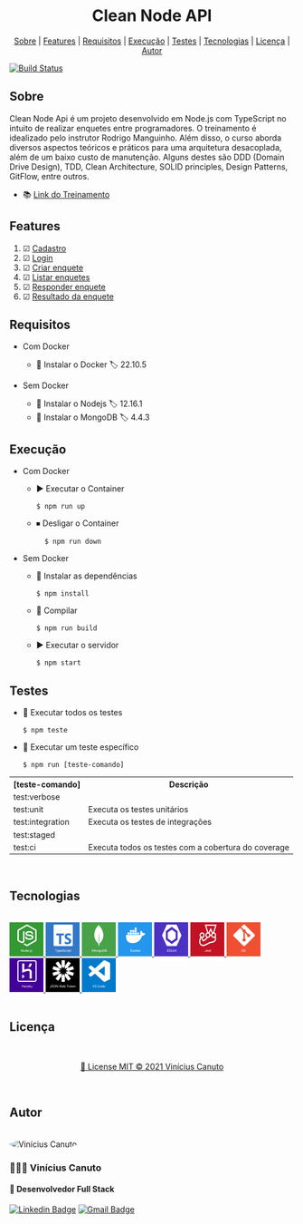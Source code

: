 <h1 align="center">
  <strong>Clean Node API</strong>
</h1>

<p align="center">
 <a href="#about">Sobre</a> |
 <a href="#features">Features</a> | 
 <a href="#requirements">Requisitos</a> | 
 <a href="#executable">Execução</a> |
 <a href="#tests">Testes</a> |
 <a href="#technologies">Tecnologias</a> |
 <a href="#license">Licença</a> |
 <a href="#author">Autor</a>
</p>

[![Build Status](https://travis-ci.org/viniciuscanuto/clean-node-api.svg?branch=main)](https://travis-ci.org/viniciuscanuto/clean-node-api)

<h2 id="about">Sobre</h2>
Clean Node Api é um projeto desenvolvido em Node.js com TypeScript no intuito de realizar enquetes entre programadores. O treinamento é idealizado pelo instrutor Rodrigo Manguinho. Além disso, o curso aborda diversos aspectos teóricos e práticos para uma arquitetura desacoplada, além de um baixo custo de manutenção. Alguns destes são DDD (Domain Drive Design), TDD, Clean Architecture, SOLID principles, Design Patterns, GitFlow, entre outros.  

  * 📚 [Link do Treinamento](https://www.udemy.com/course/tdd-com-mango/)

<h2 id="features">Features</h2>

1. ☑ [Cadastro](./requirements/signup.md)
1. ☑ [Login](./requirements/login.md)
1. ☑ [Criar enquete](./requirements/add-survey.md)
1. ☑ [Listar enquetes](./requirements/load-surveys.md)
1. ☑ [Responder enquete](./requirements/save-survey-result.md)
1. ☑ [Resultado da enquete](./requirements/load-survey-result.md)

<h2 id="requirements">Requisitos</h2>

* Com Docker
  * 📘 Instalar o Docker 🏷 22.10.5

* Sem Docker 
  * 📗 Instalar o Nodejs 🏷 12.16.1
  * 📗 Instalar o MongoDB 🏷 4.4.3

<h2 id="executable">Execução</h2>

* Com Docker
  * ▶ Executar o Container

    ```
    $ npm run up
    ```
  * ⏹ Desligar o Container

    ```
      $ npm run down
    ```
* Sem Docker
  * 🔽 Instalar as dependências

    ```
    $ npm install
    ```
  * 🔁 Compilar 

    ```
    $ npm run build
    ```
  * ▶ Executar o servidor

    ```
    $ npm start
    ```
<h2 id="tests">Testes</h2>

* 🔎 Executar todos os testes

  ```
  $ npm teste
  ```

* 🔎 Executar um teste específico

  ```
  $ npm run [teste-comando]
  ```

<table>
  <tr>
    <th>[teste-comando]</th>
    <th>Descrição</th>
  </tr>
  <tr>
    <td>test:verbose</td>
    <td></td>
  </tr>
  <tr>
    <td>test:unit</td>
    <td>Executa os testes unitários</td>
  </tr>
  <tr>
    <td>test:integration</td>
    <td>Executa os testes de integrações</td>
  </tr>
  <tr>
    <td>test:staged</td>
    <td></td>
  </tr>
  <tr>
    <td>test:ci</td>
    <td>Executa todos os testes com a cobertura do coverage</td>
  </tr>
</table>
<br/>
<h2 id="technologies">Tecnologias</h2>
<br />
<a href="https://nodejs.org/en/">
<img src="./requirements/assets/logo-nodejs.svg" width="60" alt="Node.js" />
</a>
<a href="https://www.typescriptlang.org/">
<img src="./requirements/assets/logo-typescript.svg" width="60" alt="" />
</a>
<a href="https://www.mongodb.com/">
<img src="./requirements/assets/logo-mongodb.svg" width="60" alt="" />
</a>
<a href="https://www.docker.com/">
<img src="./requirements/assets/logo-docker.svg" width="60" alt="" />
</a>
<a href="https://eslint.org/">
<img src="./requirements/assets/logo-eslint.svg" width="60" alt="" />
</a>
<a href="https://jestjs.io/">
<img src="./requirements/assets/logo-jest.svg" width="60" alt="" />
</a>
<a href="https://git-scm.com/">
<img src="./requirements/assets/logo-git.svg" width="60" alt="" />
</a>
<a href="https://www.heroku.com/">
<img src="./requirements/assets/logo-heroku.svg" width="60" alt="" />
</a>
<a href="https://jwt.io/">
<img src="./requirements/assets/logo-jsonwebtoken.svg" width="60" alt="" />
</a>
<a href="https://code.visualstudio.com/">
<img src="./requirements/assets/logo-vscode.svg" width="60" alt="" />
</a>
<br />
<br />
<h2 id="license">Licença</h2>
<br/>
<a href="./license">
<p align="center">📝 License MIT © 2021  Vinícius Canuto</p>
</a>
<br/>
<h2 id="author">Autor</h2>
<br/>

<img style="border-radius: 50%" src="https://github.com/viniciuscanuto.png" height="80" alt="Vinícius Canuto">
<h3>🕵🏽‍♂️ Vinícius Canuto</h3>
<h4>💼 Desenvolvedor Full Stack</h4>

[![Linkedin Badge](https://img.shields.io/badge/-Vinícius-blue?style=flat-square&logo=Linkedin&logoColor=white&link=https://www.linkedin.com/in/vin%C3%ADcius-canuto-749602170/)](https://www.linkedin.com/in/vin%C3%ADcius-canuto-749602170/) 
[![Gmail Badge](https://img.shields.io/badge/-vncscanuto@gmail.com-c14438?style=flat-square&logo=Gmail&logoColor=white&link=mailto:vncscanuto@gmail.com)](mailto:vncscanuto@gmail.com)